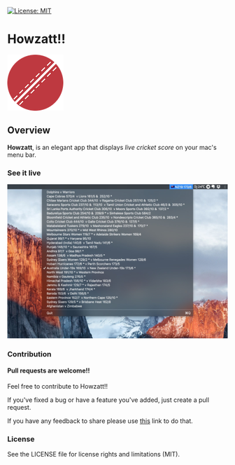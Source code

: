 [![License: MIT](https://img.shields.io/badge/License-MIT-yellow.svg)](https://opensource.org/licenses/MIT)
# Howzatt!!

![Howzatt icon](https://raw.githubusercontent.com/varunoberoi/Howzatt/master/assets/icon128.png)

## Overview

**Howzatt**, is an elegant app that displays *live cricket score* on your mac's menu bar.

### See it live

![Howzatt screenshot](https://raw.githubusercontent.com/varunoberoi/Howzatt/master/assets/screenshot.jpg)

### Contribution

#### Pull requests are welcome!!

Feel free to contribute to Howzatt!!

If you've fixed a bug or have a feature you've added, just create a pull request.

If you have any feedback to share please use [this](http://goo.gl/forms/EQaJdMG9GL) link to do that.

### License

See the LICENSE file for license rights and limitations (MIT).
